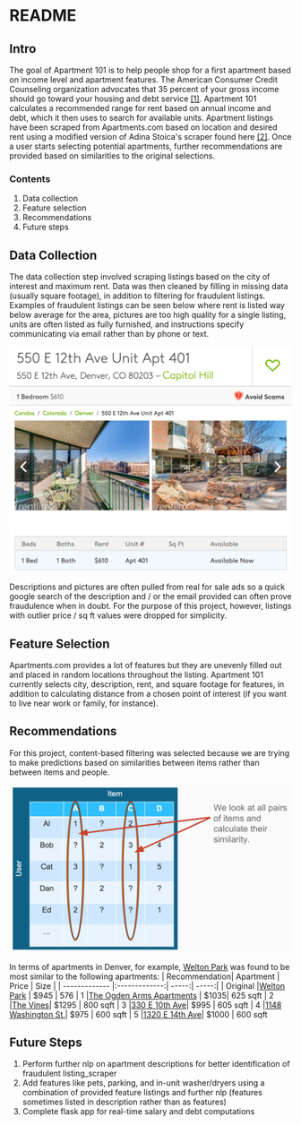 # README
## Intro ##
The goal of Apartment 101 is to help people shop for a first apartment based on income level and apartment features. The American Consumer Credit Counseling organization advocates that 35 percent of your gross income should go toward your housing and debt service [[1]](https://www.quicken.com/taking-inventory-your-personal-finances-how-much-your-paycheck-should-you-budget-bills-s). Apartment 101 calculates a recommended range for rent based on annual income and debt, which it then uses to search for available units. Apartment listings have been scraped from Apartments.com based on location and desired rent using a modified version of Adina Stoica's scraper found here [[2]](https://github.com/adinutzyc21/apartments-scraper). Once a user starts selecting potential apartments, further recommendations are provided based on similarities to the original selections.

### Contents ###
1. Data collection
2. Feature selection
3. Recommendations
4. Future steps


## Data Collection ##
The data collection step involved scraping listings based on the city of interest and maximum rent. Data was then cleaned by filling in missing data (usually square footage), in addition to filtering for fraudulent listings. Examples of fraudulent listings can be seen below where rent is listed way below average for the area, pictures are too high quality for a single listing, units are often listed as fully furnished, and instructions specify communicating via email rather than by phone or text.

![Fraudulent Listing](/img/Fraud.png)

Descriptions and pictures are often pulled from real for sale ads so a quick google search of the description and / or the email provided can often prove fraudulence when in doubt. For the purpose of this project, however, listings with outlier price / sq ft values were dropped for simplicity.

## Feature Selection ##
Apartments.com provides a lot of features but they are unevenly filled out and placed in random locations throughout the listing. Apartment 101 currently selects city, description, rent, and square footage for features, in addition to calculating distance from a chosen point of interest (if you want to live near work or family, for instance).  

## Recommendations ##
For this project, content-based filtering was selected because we are trying to make predictions based on similarities between items rather than between items and people.

![Item-item similarity](/img/item-item-similarity.png)

In terms of apartments in Denver, for example, [Welton Park](https://www.apartments.com/welton-park-denver-co/957rr74/) was found to be most similar to the following apartments:
| Recommendation| Apartment     | Price | Size |
| ------------- |:-------------:| -----:| -----:|
| Original      |[Welton Park](https://www.apartments.com/welton-park-denver-co/957rr74/) | $945  |  576
|       1       |[The Ogden Arms Apartments](https://www.apartments.com/the-ogden-arms-apartments-denver-co/zxlmzyz/) | $1035| 625 sqft
|       2       |[The Vines](https://www.apartments.com/the-vines-denver-co/6bzm3kr/)|   $1295 | 800 sqft
|       3       |[330 E 10th Ave](https://www.apartments.com/330-e-10th-ave-denver-co/hc6c8n1/)|    $995 | 605 sqft
|       4       |[1148 Washington St.](https://www.apartments.com/1148-washington-st-denver-co-unit-6/t8q6858/)|    $975 | 600 sqft
|       5       |[1320 E 14th Ave](https://www.apartments.com/1320-e-14th-ave-denver-co-unit-03/ds1tkgk/)|    $1000 | 600 sqft
<!-- [The Ogden Arms Apartments](https://www.apartments.com/the-ogden-arms-apartments-denver-co/zxlmzyz/)

 [The Vines](https://www.apartments.com/the-vines-denver-co/6bzm3kr/)

 [330 E 10th Ave](https://www.apartments.com/330-e-10th-ave-denver-co/hc6c8n1/)

 [1148 Washington St.](https://www.apartments.com/1148-washington-st-denver-co-unit-6/t8q6858/)

 [1320 E 14th Ave](https://www.apartments.com/1320-e-14th-ave-denver-co-unit-03/ds1tkgk/) -->

## Future Steps ##
1. Perform further nlp on apartment descriptions for better identification of fraudulent listing_scraper
2. Add features like pets, parking, and in-unit washer/dryers using a combination of provided feature listings and further nlp (features sometimes listed in description rather than as features)
3. Complete flask app for real-time salary and debt computations
